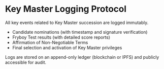 # Key Master Logging Protocol

All key events related to Key Master succession are logged immutably.

- Candidate nominations (with timestamp and signature verification)
- Fryboy Test results (with detailed score reports)
- Affirmation of Non-Negotiable Terms
- Final selection and activation of Key Master privileges

Logs are stored on an append-only ledger (blockchain or IPFS) and publicly accessible for audit.
